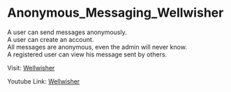 # Anonymous_Messaging_Wellwisher
<p>
A user can send messages anonymously.<br>
A user can create an account.<br>
All messages are anonymous, even the admin will never know.<br>
A registered user can view his message sent by others.<br>
</p>
Visit: <a href="wellwisher.lotif1612.xyz">Wellwisher</a>

Youtube Link: <a href='https://www.youtube.com/watch?v=2s6aflATWRw&t=20s'>Wellwisher</a>

